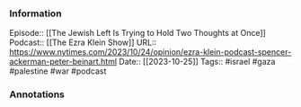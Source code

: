### Information

Episode:: [[The Jewish Left Is Trying to Hold Two Thoughts at Once]]
Podcast:: [[The Ezra Klein Show]]
URL:: https://www.nytimes.com/2023/10/24/opinion/ezra-klein-podcast-spencer-ackerman-peter-beinart.html
Date:: [[2023-10-25]]
Tags:: #israel #gaza #palestine #war 
#podcast


### Annotations

